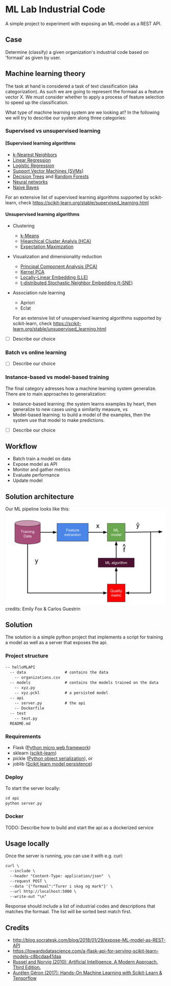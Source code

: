 # ML Lab Industrial Code

A simple project to experiment with exposing an ML-model as a REST API.

## Case
Determine (classify) a given organization's industrial code based on 'formaal' as given by user.

## Machine learning theory
The task at hand is considered a task of text classification (aka categorization). As such we are going to represent the formaal as a feature vector X. We must consider whether to apply a process of feature selection to speed up the classification.

What type of machine learning system are we looking at? In the following we will try to describe our system along three categories:
### Supervised vs unsupervised learning

#### [Supervised learning algorithms
* [k-Nearest Neighbors](https://scikit-learn.org/stable/modules/neighbors.html#nearest-neighbors-classification)
* [Linear Regression](https://scikit-learn.org/stable/modules/linear_model.html)
* [Logistic Regression](https://scikit-learn.org/stable/modules/linear_model.html#logistic-regression)
* [Support Vector Machines (SVMs)](https://scikit-learn.org/stable/modules/svm.html)
* [Decision Trees](https://scikit-learn.org/stable/modules/tree.html) and [Random Forests](https://scikit-learn.org/stable/modules/ensemble.html#forest)
* [Neural networks](https://scikit-learn.org/stable/modules/neural_networks_supervised.html)
* [Naive Bayes](https://scikit-learn.org/stable/modules/naive_bayes.html)

For an extensive list of supervised learning algorithms supported by scikit-learn, check https://scikit-learn.org/stable/supervised_learning.html

#### Unsupervised learning algorithms
* Clustering
  * [k-Means](https://scikit-learn.org/stable/modules/clustering.html#k-means)
  * [Hiearchical Cluster Analyis (HCA)](https://scikit-learn.org/stable/modules/clustering.html#hierarchical-clustering)
  * [Expectation Maximzation](https://scikit-learn.org/stable/modules/mixture.html#estimation-algorithm-expectation-maximization)
* Visualization and dimensionality reduction
  * [Principal Component Analysis (PCA)](https://scikit-learn.org/stable/modules/decomposition.html#principal-component-analysis-pca)
  * [Kernel PCA](https://scikit-learn.org/stable/modules/decomposition.html#principal-component-analysis-pca)
  * [Locally-Linear Embedding (LLE)](https://scikit-learn.org/stable/modules/manifold.html#locally-linear-embedding)
  * [t-distributed Stochastic Neighbor Embedding (t-SNE)](https://scikit-learn.org/stable/modules/manifold.html#t-distributed-stochastic-neighbor-embedding-t-sne)
* Association rule learning
  * Apriori
  * Eclat


  For an extensive list of unsupervised learning algorithms supported by scikit-learn, check https://scikit-learn.org/stable/unsupervised_learning.html

- [ ] Describe our choice

### Batch vs online learning
- [ ] Describe our choice

### Instance-based vs model-based training
The final category adresses how a machine learning system generalize. There are to main approaches to generalization:
* Instance-based learning: the system learns examples by heart, then generalize to new cases using a similarity measure, vs
* Model-based learning: to build a model of the examples, then the system use that model to make predictions.

- [ ] Describe our choice

## Workflow
* Batch train a model on data
* Expose model as API
* Monitor and gather metrics
* Evaluate performance
* Update model

## Solution architecture
Our ML pipeline looks like this:
![architecture](./ML_pipeline.svg)
credits: Emily Fox & Carlos Guestrin
## Solution
The solution is a simple python project that implements a script for training a model as well as a server that exposes the api.
### Project structure
```
-- helloMLAPI
  -- data                 # contains the data
    -- organizations.csv
  -- models               # contains the models trained on the data
    -- xyz.py
    -- xyz.pckl           # a persisted model
  -- api
    -- server.py          # the api
    -- Dockerfile
  -- test
    -- test.py
  README.md
```
### Requirements
* Flask ([Python micro web framework](http://flask.pocoo.org/))
* sklearn ([scikit-learn](http://scikit-learn.org/stable/))
* pickle ([Python object serialization](https://docs.python.org/2.7/library/pickle.html)), or
* joblib ([Scikit learn model persistence](http://scikit-learn.org/stable/modules/model_persistence.html))
### Deploy
To start the server locally:
```
cd api
python server.py
```
### Docker
TODO: Describe how to build and start the api as a dockerized service
## Usage locally
Once the server is running, you can use it with e.g. curl:
```
curl \
  --include \
  --header "Content-Type: application/json"  \
  --request POST \
  --data '{"formaal":"Turer i skog og mark"}' \
  --url http://localhost:5000 \
  --write-out "\n"
```
Response should include a list of industrial codes and descriptions that matches the formaal. The list will be sorted best match first.

## Credits
* http://blog.socratesk.com/blog/2018/01/29/expose-ML-model-as-REST-API
* https://towardsdatascience.com/a-flask-api-for-serving-scikit-learn-models-c8bcdaa41daa
* [Russel and Norvig (2010): Artificial Intelligence. A Modern Approach. Third Edition.](http://aima.cs.berkeley.edu/)
* [Aurélen Géron (2017): Hands-On Machine Learning with Scikit-Learn & Tensorflow](https://github.com/ageron/handson-ml)
